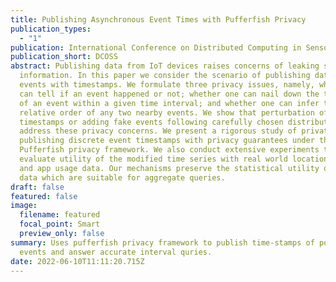 ```yaml
---
title: Publishing Asynchronous Event Times with Pufferfish Privacy
publication_types:
  - "1"
publication: International Conference on Distributed Computing in Sensor Systems
publication_short: DCOSS
abstract: Publishing data from IoT devices raises concerns of leaking sensitive
  information. In this paper we consider the scenario of publishing data on
  events with timestamps. We formulate three privacy issues, namely, whether one
  can tell if an event happened or not; whether one can nail down the timestamp
  of an event within a given time interval; and whether one can infer the
  relative order of any two nearby events. We show that perturbation of event
  timestamps or adding fake events following carefully chosen distributions can
  address these privacy concerns. We present a rigorous study of privately
  publishing discrete event timestamps with privacy guarantees under the
  Pufferfish privacy framework. We also conduct extensive experiments to
  evaluate utility of the modified time series with real world location checkin
  and app usage data. Our mechanisms preserve the statistical utility of event
  data which are suitable for aggregate queries.
draft: false
featured: false
image:
  filename: featured
  focal_point: Smart
  preview_only: false
summary: Uses pufferfish privacy framework to publish time-stamps of point
  events and answer accurate interval quries.
date: 2022-06-10T11:11:20.715Z
---
```

